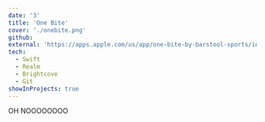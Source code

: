 ```yaml
---
date: '3'
title: 'One Bite'
cover: './onebite.png'
github:
external: 'https://apps.apple.com/us/app/one-bite-by-barstool-sports/id1356660515'
tech:
  - Swift
  - Realm
  - Brightcove
  - Git
showInProjects: true
---
```


OH NOOOOOOOO
